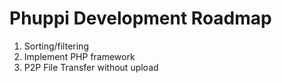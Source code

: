 # Phuppi Development Roadmap

1. Sorting/filtering
2. Implement PHP framework
3. P2P File Transfer without upload
